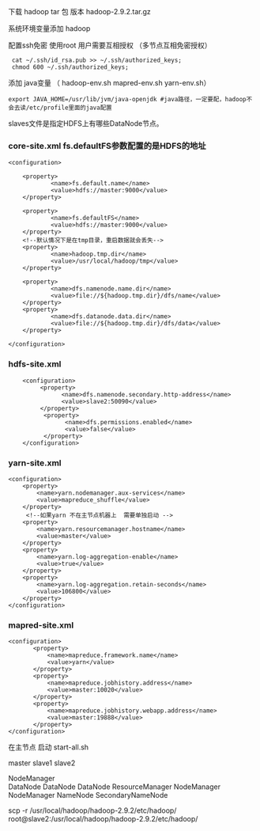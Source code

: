 
下载 hadoop tar 包 版本 hadoop-2.9.2.tar.gz

系统环境变量添加  hadoop


配置ssh免密 使用root 用户需要互相授权   （多节点互相免密授权）

     cat ~/.ssh/id_rsa.pub >> ~/.ssh/authorized_keys;
     chmod 600 ~/.ssh/authorized_keys;


添加 java变量 （ hadoop-env.sh  mapred-env.sh  yarn-env.sh）

    export JAVA_HOME=/usr/lib/jvm/java-openjdk #java路径，一定要配，hadoop不会去读/etc/profile里面的java配置

slaves文件是指定HDFS上有哪些DataNode节点。

### core-site.xml   fs.defaultFS参数配置的是HDFS的地址

    <configuration>

        <property>
                <name>fs.default.name</name>
                <value>hdfs://master:9000</value>
        </property>

        <property>
                <name>fs.defaultFS</name>
                <value>hdfs://master:9000</value>
        </property>
        <!--默认情况下是在tmp目录，重启数据就会丢失-->
        <property>
                <name>hadoop.tmp.dir</name>
                <value>/usr/local/hadoop/tmp</value>
        </property>

        <property>
                <name>dfs.namenode.name.dir</name>
                <value>file://${hadoop.tmp.dir}/dfs/name</value>
        </property>
        <property>
                <name>dfs.datanode.data.dir</name>
                <value>file://${hadoop.tmp.dir}/dfs/data</value>
        </property>

    </configuration>



### hdfs-site.xml

        <configuration>
             <property>
                   <name>dfs.namenode.secondary.http-address</name>
                   <value>slave2:50090</value>
             </property>
              <property>
                    <name>dfs.permissions.enabled</name>
                    <value>false</value>
              </property>
        </configuration>
        
        

### yarn-site.xml

    <configuration>
        <property>
            <name>yarn.nodemanager.aux-services</name>
            <value>mapreduce_shuffle</value>
        </property>
         <!--如果yarn 不在主节点机器上  需要单独启动 -->
        <property>
            <name>yarn.resourcemanager.hostname</name>
            <value>master</value>
        </property>
        <property>
            <name>yarn.log-aggregation-enable</name>
            <value>true</value>
        </property>
        <property>
            <name>yarn.log-aggregation.retain-seconds</name>
            <value>106800</value>
        </property>
    </configuration>
    
### mapred-site.xml

    <configuration>
           <property>
               <name>mapreduce.framework.name</name>
               <value>yarn</value>
           </property>
           <property>
               <name>mapreduce.jobhistory.address</name>
               <value>master:10020</value>
           </property>
           <property>
               <name>mapreduce.jobhistory.webapp.address</name>
               <value>master:19888</value>
           </property>
    </configuration>
     
在主节点 启动 start-all.sh  

master                        slave1                     slave2

NodeManager                  
DataNode                      DataNode                    DataNode
ResourceManager               NodeManager                 NodeManager
NameNode                                                  SecondaryNameNode








scp -r /usr/local/hadoop/hadoop-2.9.2/etc/hadoop/ root@slave2:/usr/local/hadoop/hadoop-2.9.2/etc/hadoop/